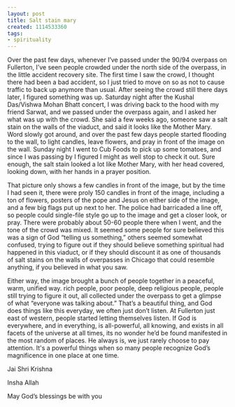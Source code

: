 ```yaml
---
layout: post
title: Salt stain mary
created: 1114533360
tags:
- spirituality
---
```

Over the past few days, whenever I’ve passed under the 90/94 overpass on Fullerton, I’ve seen people crowded under the north side of the overpass, in the little accident recovery site. The first time I saw the crowd, I thought there had been a bad accident, so I just tried to move on so as not to cause traffic to back up anymore than usual. After seeing the crowd still there days later, I figured something was up. Saturday night after the Kushal Das/Vishwa Mohan Bhatt concert, I was driving back to the hood with my friend Sarwat, and we passed under the overpass again, and I asked her what was up with the crowd. She said a few weeks ago, someone saw a salt stain on the walls of the viaduct, and said it looks like the Mother Mary. Word slowly got around, and over the past few days people started flooding to the wall, to light candles, leave flowers, and pray in front of the image on the wall. Sunday night I went to Cub Foods to pick up some tomatoes, and since I was passing by I figured I might as well stop to check it out. Sure enough, the salt stain looked a lot like Mother Mary, with her head covered, looking down, with her hands in a prayer position.

That picture only shows a few candles in front of the image, but by the time I had seen it, there were proly 150 candles in front of the image, including a ton of flowers, posters of the pope and Jesus on either side of the image, and a few big flags put up next to her. The police had barricaded a line off, so people could single-file style go up to the image and get a closer look, or pray. There were probably about 50-60 people there when I went, and the tone of the crowd was mixed. It seemed some people for sure believed this was a sign of God “telling us something,” others seemed somewhat confused, trying to figure out if they should believe something spiritual had happened in this viaduct, or if they should discount it as one of thousands of salt stains on the walls of overpasses in Chicago that could resemble anything, if you believed in what you saw.

Either way, the image brought a bunch of people together in a peaceful, warm, unified way. rich people, poor people, deep religious people, people still trying to figure it out, all collected under the overpass to get a glimpse of what “everyone was talking about.” That’s a beautiful thing, and God does things like this everyday, we often just don’t listen. At Fullerton just east of western, people started letting themselves listen. If God is everywhere, and in everything, is all-powerful, all knowing, and exists in all facets of the universe at all times, its no wonder he’d be found manifested in the most random of places. He always is, we just rarely choose to pay attention. It's a powerful things when so many people recognize God’s magnificence in one place at one time.

Jai Shri Krishna

Insha Allah

May God’s blessings be with you

